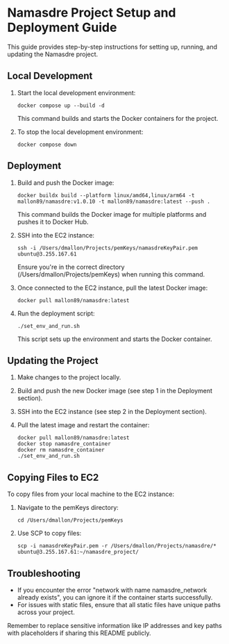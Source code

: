 # Namasdre Project Setup and Deployment Guide

This guide provides step-by-step instructions for setting up, running, and updating the Namasdre project.

## Local Development

1. Start the local development environment:

   ```
   docker compose up --build -d
   ```

   This command builds and starts the Docker containers for the project.

2. To stop the local development environment:
   ```
   docker compose down
   ```

## Deployment

1. Build and push the Docker image:

   ```
   docker buildx build --platform linux/amd64,linux/arm64 -t mallon89/namasdre:v1.0.10 -t mallon89/namasdre:latest --push .
   ```

   This command builds the Docker image for multiple platforms and pushes it to Docker Hub.

2. SSH into the EC2 instance:

   ```
   ssh -i /Users/dmallon/Projects/pemKeys/namasdreKeyPair.pem ubuntu@3.255.167.61
   ```

   Ensure you're in the correct directory (/Users/dmallon/Projects/pemKeys) when running this command.

3. Once connected to the EC2 instance, pull the latest Docker image:

   ```
   docker pull mallon89/namasdre:latest
   ```

4. Run the deployment script:
   ```
   ./set_env_and_run.sh
   ```
   This script sets up the environment and starts the Docker container.

## Updating the Project

1. Make changes to the project locally.

2. Build and push the new Docker image (see step 1 in the Deployment section).

3. SSH into the EC2 instance (see step 2 in the Deployment section).

4. Pull the latest image and restart the container:
   ```
   docker pull mallon89/namasdre:latest
   docker stop namasdre_container
   docker rm namasdre_container
   ./set_env_and_run.sh
   ```

## Copying Files to EC2

To copy files from your local machine to the EC2 instance:

1. Navigate to the pemKeys directory:

   ```
   cd /Users/dmallon/Projects/pemKeys
   ```

2. Use SCP to copy files:
   ```
   scp -i namasdreKeyPair.pem -r /Users/dmallon/Projects/namasdre/* ubuntu@3.255.167.61:~/namasdre_project/
   ```

## Troubleshooting

- If you encounter the error "network with name namasdre_network already exists", you can ignore it if the container starts successfully.
- For issues with static files, ensure that all static files have unique paths across your project.

Remember to replace sensitive information like IP addresses and key paths with placeholders if sharing this README publicly.
